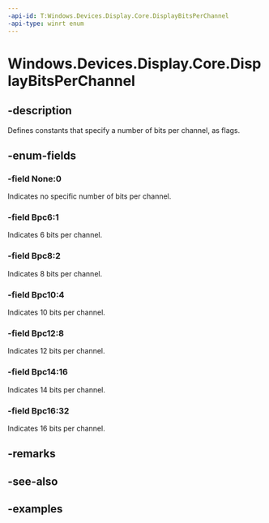 ```yaml
---
-api-id: T:Windows.Devices.Display.Core.DisplayBitsPerChannel
-api-type: winrt enum
---
```


<!-- Enumeration syntax.
public enum DisplayBitsPerChannel : uint 
-->

# Windows.Devices.Display.Core.DisplayBitsPerChannel

## -description
Defines constants that specify a number of bits per channel, as flags.

## -enum-fields

### -field None:0
Indicates no specific number of bits per channel.

### -field Bpc6:1
Indicates 6 bits per channel.

### -field Bpc8:2
Indicates 8 bits per channel.

### -field Bpc10:4
Indicates 10 bits per channel.

### -field Bpc12:8
Indicates 12 bits per channel.

### -field Bpc14:16
Indicates 14 bits per channel.

### -field Bpc16:32
Indicates 16 bits per channel.

## -remarks

## -see-also

## -examples

